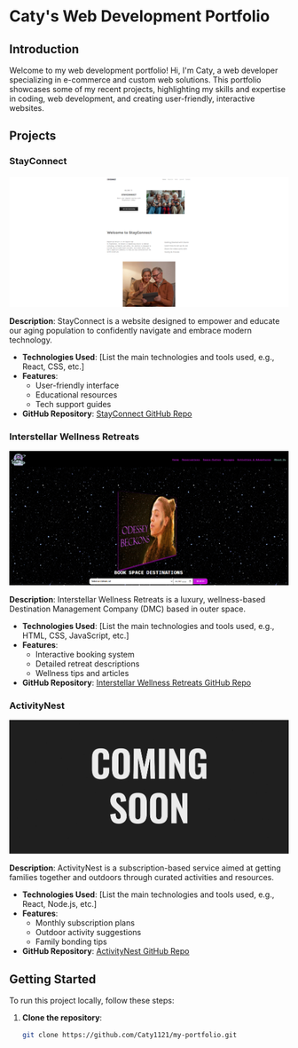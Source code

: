 # Caty's Web Development Portfolio

## Introduction

Welcome to my web development portfolio! Hi, I'm Caty, a web developer specializing in e-commerce and custom web solutions. This portfolio showcases some of my recent projects, highlighting my skills and expertise in coding, web development, and creating user-friendly, interactive websites.

## Projects

### StayConnect

![StayConnect Homepage](./src/images/StayConnecthomepage.png)

**Description**: StayConnect is a website designed to empower and educate our aging population to confidently navigate and embrace modern technology.

- **Technologies Used**: [List the main technologies and tools used, e.g., React, CSS, etc.]
- **Features**:
  - User-friendly interface
  - Educational resources
  - Tech support guides
- **GitHub Repository**: [StayConnect GitHub Repo](https://github.com/username/stayconnect)

### Interstellar Wellness Retreats

![Interstellar Wellness Retreats Homepage](./src/images/IWRhomepage.png)

**Description**: Interstellar Wellness Retreats is a luxury, wellness-based Destination Management Company (DMC) based in outer space.

- **Technologies Used**: [List the main technologies and tools used, e.g., HTML, CSS, JavaScript, etc.]
- **Features**:
  - Interactive booking system
  - Detailed retreat descriptions
  - Wellness tips and articles
- **GitHub Repository**: [Interstellar Wellness Retreats GitHub Repo](https://github.com/Caty1121/my-portfolio.git)

### ActivityNest

![ActivityNest Homepage](./src/images/coming-soon-image.png)

**Description**: ActivityNest is a subscription-based service aimed at getting families together and outdoors through curated activities and resources.

- **Technologies Used**: [List the main technologies and tools used, e.g., React, Node.js, etc.]
- **Features**:
  - Monthly subscription plans
  - Outdoor activity suggestions
  - Family bonding tips
- **GitHub Repository**: [ActivityNest GitHub Repo](https://github.com/Caty1121/my-portfolio.git)

## Getting Started

To run this project locally, follow these steps:

1. **Clone the repository**:
   ```bash
   git clone https://github.com/Caty1121/my-portfolio.git
